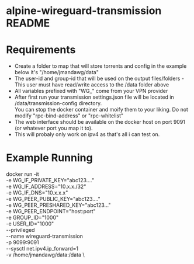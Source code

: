 # alpine-wireguard-transmission README

# Requirements

 * Create a folder to map that will store torrents and config in the example below it's "/home/jmandawg/data"
 * The user-id and group-id that will be used on the output files/folders - This user must have read/write access to the /data folder above
 * All variables prefixed with "WG_" come from your VPN provider
 * After first run your transmission settings.json file will be located in /data/transmission-config directory.  
   You can stop the docker container and moify them to your liking.  Do not modify "rpc-bind-address" or "rpc-whitelist"
 * The web interface should be available on the docker host on port 9091 (or whatever port you map it to).
 * This will probaly only work on ipv4 as that's all i can test on.

# Example Running

docker run -it \
  -e WG_IF_PRIVATE_KEY="abc123...." \
  -e WG_IF_ADDRESS="10.x.x./32" \
  -e WG_IF_DNS="10.x.x.x" \
  -e WG_PEER_PUBLIC_KEY="abc123...." \
  -e WG_PEER_PRESHARED_KEY="abc123..." \
  -e WG_PEER_ENDPOINT="host:port" \
  -e GROUP_ID="1000" \
  -e USER_ID="1000" \
  --privileged \
  --name wireguard-transmission \
  -p 9099:9091 \
  --sysctl net.ipv4.ip_forward=1 \
  -v /home/jmandawg/data:/data \

